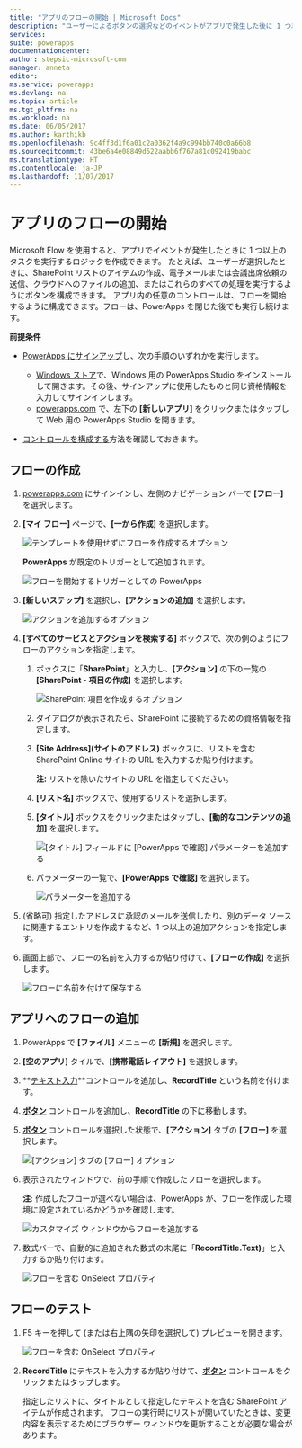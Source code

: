 ```yaml
---
title: "アプリのフローの開始 | Microsoft Docs"
description: "ユーザーによるボタンの選択などのイベントがアプリで発生した後に 1 つ以上のタスクを実行するフローを作成します。"
services: 
suite: powerapps
documentationcenter: 
author: stepsic-microsoft-com
manager: anneta
editor: 
ms.service: powerapps
ms.devlang: na
ms.topic: article
ms.tgt_pltfrm: na
ms.workload: na
ms.date: 06/05/2017
ms.author: karthikb
ms.openlocfilehash: 9c4ff3d1f6a01c2a0362f4a9c994bb740c0a66b8
ms.sourcegitcommit: 43be6a4e08849d522aabb6f767a81c092419babc
ms.translationtype: HT
ms.contentlocale: ja-JP
ms.lasthandoff: 11/07/2017
---
```

# <a name="start-a-flow-in-an-app"></a>アプリのフローの開始
Microsoft Flow を使用すると、アプリでイベントが発生したときに 1 つ以上のタスクを実行するロジックを作成できます。 たとえば、ユーザーが選択したときに、SharePoint リストのアイテムの作成、電子メールまたは会議出席依頼の送信、クラウドへのファイルの追加、またはこれらのすべての処理を実行するようにボタンを構成できます。 アプリ内の任意のコントロールは、フローを開始するように構成できます。フローは、PowerApps を閉じた後でも実行し続けます。

**前提条件**

* [PowerApps にサインアップ](signup-for-powerapps.md)し、次の手順のいずれかを実行します。
  
  * [Windows ストア](http://aka.ms/powerappsinstall)で、Windows 用の PowerApps Studio をインストールして開きます。その後、サインアップに使用したものと同じ資格情報を入力してサインインします。
  * [powerapps.com](http://web.powerapps.com) で、左下の **[新しいアプリ]** をクリックまたはタップして Web 用の PowerApps Studio を開きます。
* [コントロールを構成する](add-configure-controls.md)方法を確認しておきます。

## <a name="create-a-flow"></a>フローの作成
1. [powerapps.com](http://web.powerapps.com) にサインインし、左側のナビゲーション バーで **[フロー]** を選択します。
2. **[マイ フロー]** ページで、**[一から作成]** を選択します。
   
    ![テンプレートを使用せずにフローを作成するオプション](./media/use-logic-flows/create-from-blank.png)
   
    **PowerApps** が既定のトリガーとして追加されます。
   
    ![フローを開始するトリガーとしての PowerApps](./media/use-logic-flows/set-trigger.png)
3. **[新しいステップ]** を選択し、**[アクションの追加]** を選択します。
   
    ![アクションを追加するオプション](./media/use-logic-flows/add-action.png)
4. **[すべてのサービスとアクションを検索する]** ボックスで、次の例のようにフローのアクションを指定します。
   
   1. ボックスに「**SharePoint**」と入力し、**[アクション]** の下の一覧の **[SharePoint - 項目の作成]** を選択します。
      
       ![SharePoint 項目を作成するオプション](./media/use-logic-flows/create-sharepoint-item.png)
   2. ダイアログが表示されたら、SharePoint に接続するための資格情報を指定します。
   3. **[Site Address]\(サイトのアドレス\)** ボックスに、リストを含む SharePoint Online サイトの URL を入力するか貼り付けます。
      
       **注:** リストを除いたサイトの URL を指定してください。
   4. **[リスト名]** ボックスで、使用するリストを選択します。
   5. **[タイトル]** ボックスをクリックまたはタップし、**[動的なコンテンツの追加]** を選択します。
      
       ![[タイトル] フィールドに [PowerApps で確認] パラメーターを追加する](./media/use-logic-flows/ask-in-powerapps.png)
   6. パラメーターの一覧で、**[PowerApps で確認]** を選択します。
      
       ![パラメーターを追加する](./media/use-logic-flows/add-parameter.png)
5. (省略可) 指定したアドレスに承認のメールを送信したり、別のデータ ソースに関連するエントリを作成するなど、1 つ以上の追加アクションを指定します。
6. 画面上部で、フローの名前を入力するか貼り付けて、**[フローの作成]** を選択します。
   
    ![フローに名前を付けて保存する](./media/use-logic-flows/name-flow.png)

## <a name="add-a-flow-to-an-app"></a>アプリへのフローの追加
1. PowerApps で **[ファイル]** メニューの **[新規]** を選択します。
2. **[空のアプリ]** タイルで、**[携帯電話レイアウト]** を選択します。
3. **[テキスト入力](controls/control-text-input.md)**コントロールを追加し、**RecordTitle** という名前を付けます。
4. **[ボタン](controls/control-button.md)** コントロールを追加し、**RecordTitle** の下に移動します。
5. **[ボタン](controls/control-button.md)** コントロールを選択した状態で、**[アクション]** タブの **[フロー]** を選択します。
   
    ![[アクション] タブの [フロー] オプション](./media/use-logic-flows/action-tab.png)
6. 表示されたウィンドウで、前の手順で作成したフローを選択します。
   
    **注**: 作成したフローが選べない場合は、PowerApps が、フローを作成した環境に設定されているかどうかを確認します。
   
    ![カスタマイズ ウィンドウからフローを追加する](./media/use-logic-flows/add-flow-from-pane.png)
7. 数式バーで、自動的に追加された数式の末尾に「**RecordTitle.Text)**」と入力するか貼り付けます。
   
    ![フローを含む OnSelect プロパティ](./media/use-logic-flows/onselect-with-flow.png)

## <a name="test-the-flow"></a>フローのテスト
1. F5 キーを押して (または右上隅の矢印を選択して) プレビューを開きます。
   
    ![フローを含む OnSelect プロパティ](./media/use-logic-flows/open-preview.png)
2. **RecordTitle** にテキストを入力するか貼り付けて、**[ボタン](controls/control-button.md)** コントロールをクリックまたはタップします。
   
    指定したリストに、タイトルとして指定したテキストを含む SharePoint アイテムが作成されます。 フローの実行時にリストが開いていたときは、変更内容を表示するためにブラウザー ウィンドウを更新することが必要な場合があります。

